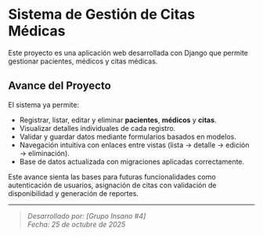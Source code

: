 #  Sistema de Gestión de Citas Médicas

Este proyecto es una aplicación web desarrollada con Django que permite gestionar pacientes, médicos y citas médicas.

##  Avance del Proyecto

El sistema ya permite:

-  Registrar, listar, editar y eliminar **pacientes**, **médicos** y **citas**.
-  Visualizar detalles individuales de cada registro.
-  Validar y guardar datos mediante formularios basados en modelos.
-  Navegación intuitiva con enlaces entre vistas (lista → detalle → edición → eliminación).
-  Base de datos actualizada con migraciones aplicadas correctamente.

Este avance sienta las bases para futuras funcionalidades como autenticación de usuarios, asignación de citas con validación de disponibilidad y generación de reportes.

---

> *Desarrollado por: [Grupo Insano #4]*  
> *Fecha: 25 de octubre de 2025*